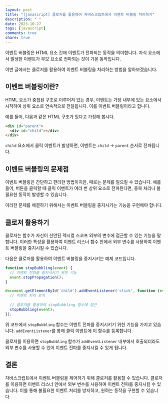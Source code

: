 ```yaml
---
layout: post
title: "[javascript] 클로저를 활용하여 자바스크립트에서 이벤트 버블링 처리하기"
description: " "
date: 2023-10-27
tags: [javascript]
comments: true
share: true
---
```


이벤트 버블링은 HTML 요소 간에 이벤트가 전파되는 동작을 의미합니다. 자식 요소에서 발생한 이벤트가 부모 요소로 전파되는 것이 기본 동작입니다. 

이번 글에서는 클로저를 활용하여 이벤트 버블링을 처리하는 방법을 알아보겠습니다.

## 이벤트 버블링이란?

HTML 요소가 중첩된 구조로 이루어져 있는 경우, 이벤트는 가장 내부에 있는 요소에서 시작하여 상위 요소로 연속적으로 전달됩니다. 이를 이벤트 버블링이라고 합니다. 

예를 들어, 다음과 같은 HTML 구조가 있다고 가정해 봅시다.

```html
<div id="parent">
  <div id="child"></div>
</div>
```

`child` 요소에서 클릭 이벤트가 발생하면, 이벤트는 `child` → `parent` 순서로 전파됩니다.

## 이벤트 버블링의 문제점

이벤트 버블링은 간단하고 편리한 방법이지만, 때로는 문제를 일으킬 수 있습니다. 예를 들어, 버튼을 클릭할 때 클릭 이벤트가 여러 번 상위 요소로 전파된다면, 중복 처리나 불필요한 동작이 발생할 수 있습니다.

이러한 문제를 해결하기 위해서는 이벤트 버블링을 중지시키는 기능을 구현해야 합니다.

## 클로저 활용하기

클로저는 함수가 자신이 선언된 렉시컬 스코프 외부의 변수에 접근할 수 있는 기능을 말합니다. 이러한 특성을 활용하여 이벤트 리스너 함수 안에서 외부 변수를 사용하여 이벤트 버블링을 중지시킬 수 있습니다.

다음은 클로저를 활용하여 이벤트 버블링을 중지시키는 예제 코드입니다.

```javascript
function stopBubbling(event) {
  // 이벤트 전파를 중지시키기 위한 기능
  event.stopPropagation();
}

document.getElementById('child').addEventListener('click', function (event) {
  // 이벤트 처리 로직
  
  // 클로저를 활용하여 stopBubbling 함수에 접근
  stopBubbling(event);
});
```

위 코드에서 `stopBubbling` 함수는 이벤트 전파를 중지시키기 위한 기능을 가지고 있습니다. `addEventListener`를 통해 클릭 이벤트에 이 함수를 등록합니다. 

클로저를 이용하면 `stopBubbling` 함수가 `addEventListener` 내부에서 호출되더라도 외부 변수를 사용할 수 있어 이벤트 전파를 중지시킬 수 있게 됩니다.

## 결론

자바스크립트에서 이벤트 버블링을 제어하기 위해 클로저를 활용할 수 있습니다. 클로저를 이용하면 이벤트 리스너 안에서 외부 변수를 사용하여 이벤트 전파를 중지시킬 수 있습니다. 이를 통해 불필요한 이벤트 처리를 방지하고, 원하는 동작을 구현할 수 있습니다.